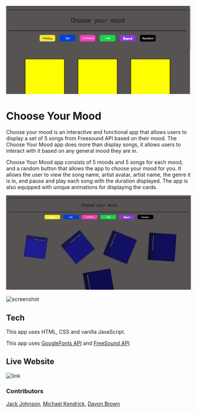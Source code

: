 ![screenshot](./assets/images/landingpage.png)

# Choose Your Mood
Choose your mood is an interactive and functional app that allows users to display a set of 5 songs from Freesound API based on their mood. The Choose Your Mood app does more than display songs, it allows users to interact with it based on any general mood they are in. 

Choose Your Mood app consists of 5 moods and 5 songs for each mood, and a random button that allows the app to choose your mood for you. It allows the user to view the song name, artist avatar, artist name, the genre it is in, and pause and play each song with the duration displayed. The app is also equipped with unique animations for displaying the cards. 

![screenshot](./assets/images/animations.png)

![screenshot](./)

## Tech
This app uses HTML, CSS and vanilla JavaScript.

This app uses [GoogleFonts API](https://developers.google.com/fonts) and [FreeSound API](https://freesound.org/docs/api/overview.html)

## Live Website

![link](https://jackjohnsongh.github.io/project_vb_01/)

### Contributors 
[Jack Johnson](https://github.com/JackJohnsonGH), [Michael Kendrick](https://github.com/swazunga), [Davon Brown](https://github.com/DavonHB)